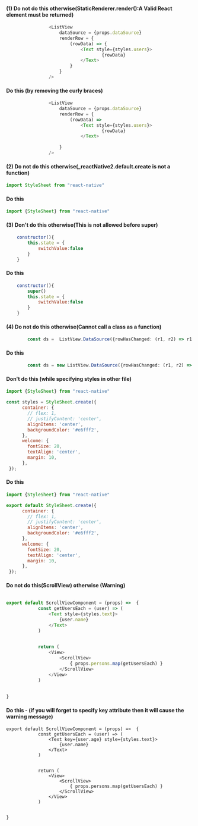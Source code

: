 #### (1) Do not do this otherwise(StaticRenderer.render():A Valid React element must be returned)

```javascript
				<ListView
					dataSource = {props.dataSource} 
					renderRow = {
						(rowData) => {
							<Text style={styles.users}>
									{rowData}
							</Text>	 
						}
					}
				/>
```

#### Do this (by removing the curly braces)

```javascript
				<ListView
					dataSource = {props.dataSource} 
					renderRow = {
						(rowData) => 
							<Text style={styles.users}>
									{rowData}
							</Text>	 
						
					}
				/>
```

#### (2) Do not do this otherwise(_reactNative2.default.create is not a function)

```javascript
import StyleSheet from "react-native" 
```

#### Do this

```javascript
import {StyleSheet} from "react-native" 
```

#### (3) Don't do this otherwise(This is not allowed before super)

```javascript
	constructor(){
		this.state = {
			switchValue:false
		}
	}
```

#### Do this

```javascript
	constructor(){
		super()
		this.state = {
			switchValue:false
		}
	}
```

#### (4) Do not do this otherwise(Cannot call a class as a function)

```typescript
		const ds =  ListView.DataSource({rowHasChanged: (r1, r2) => r1!==r2})
```

#### Do this

```typescript
		const ds = new ListView.DataSource({rowHasChanged: (r1, r2) => r1!==r2})
```

#### Don't do this (while specifying styles in other file)

```javascript
import {StyleSheet} from "react-native" 

const styles = StyleSheet.create({
	  container: {
	    // flex: 1,
	    // justifyContent: 'center',
	    alignItems: 'center',
	    backgroundColor: '#e6fff2',
	  },
	  welcome: {
	    fontSize: 20,
	    textAlign: 'center',
	    margin: 10,
	  },
 });
```

#### Do this

```javascript
import {StyleSheet} from "react-native" 

export default StyleSheet.create({
	  container: {
	    // flex: 1,
	    // justifyContent: 'center',
	    alignItems: 'center',
	    backgroundColor: '#e6fff2',
	  },
	  welcome: {
	    fontSize: 20,
	    textAlign: 'center',
	    margin: 10,
	  },
 });
```

#### Do not do this(ScrollView) otherwise (Warning)
```javascript

export default ScrollViewComponent = (props) =>  {
			const getUsersEach = (user) => (
				<Text style={styles.text}>
					{user.name}
				</Text>
			)	

		
			return (
				<View>
					<ScrollView>
						{ props.persons.map(getUsersEach) }
					</ScrollView>
				</View>
			)
		
	
} 
```

#### Do this - (if you will forget to specify key attribute then it will cause the warning message)

```
export default ScrollViewComponent = (props) =>  {
			const getUsersEach = (user) => (
				<Text key={user.age} style={styles.text}>
					{user.name}
				</Text>
			)	

		
			return (
				<View>
					<ScrollView>
						{ props.persons.map(getUsersEach) }
					</ScrollView>
				</View>
			)
		
	
} 
```